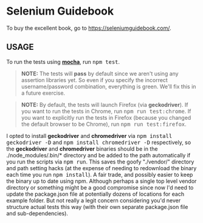 # Selenium Guidebook

To buy the excellent book, go to <https://seleniumguidebook.com/>.

## USAGE

To run the tests using [**mocha**](http://npm.im/mocha), run <kbd>npm test</kbd>.

> **NOTE:** The tests will **pass** by default since we aren't using any assertion libraries yet. So even if you specify the incorrect username/password combination, everything is green. We'll fix this in a future exercise.

> **NOTE:** By default, the tests will launch Firefox (via **geckodriver**). If you want to run the tests in Chrome, run <kbd>npm run test:chrome</kbd>. If you want to explicitly run the tests in Firefox (because you changed the default browser to be Chrome), run <kbd>npm run test:firefox</kbd>.

I opted to install **geckodriver** and **chromedriver** via <kbd>npm install geckodriver -D</kbd> and <kbd>npm install chromedriver -D</kbd> respectively, so the **geckodriver** and **chromedriver** binaries should be in the ./node_modules/.bin/* directory and be added to the path automatically if you run the scripts via <kbd>npm run</kbd>. This saves the goofy "./vendor/" directory and path setting hacks (at the expense of needing to redownload the binary each time you run <kbd>npm install</kbd>). A fair trade, and possibly easier to keep the binary up to date using npm. Although perhaps a single top level vendor directory or something might be a good compromise since now I'd need to update the package.json file at potentially dozens of locations for each example folder. But not really a legit concern considering you'd never structure actual tests this way (with their own separate package.json file and sub-dependencies).
